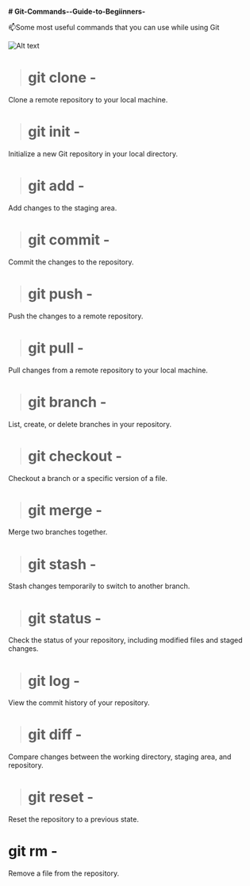 

**# Git-Commands--Guide-to-Begiinners-**


:mailbox:Some most useful commands that you can use while using Git 

![Alt text](https://cdn.freebiesupply.com/logos/large/2x/git-logo-png-transparent.png)


> # git clone -
Clone a remote repository to your local machine.

 > # git init -  
Initialize a new Git repository in your local directory.

 > # git add - 
Add changes to the staging area.

 > # git commit - 
Commit the changes to the repository.

 > # git push - 
Push the changes to a remote repository.

 > # git pull - 
Pull changes from a remote repository to your local machine.

 > # git branch - 
List, create, or delete branches in your repository.

 > # git checkout -
Checkout a branch or a specific version of a file.

 > # git merge -
Merge two branches together.

 > # git stash -
Stash changes temporarily to switch to another branch.

 > # git status - 
Check the status of your repository, including modified files and staged changes.
  
 > # git log -
View the commit history of your repository.

 > # git diff -
Compare changes between the working directory, staging area, and repository.

 > # git reset -
Reset the repository to a previous state.

  # git rm - 
Remove a file from the repository.

